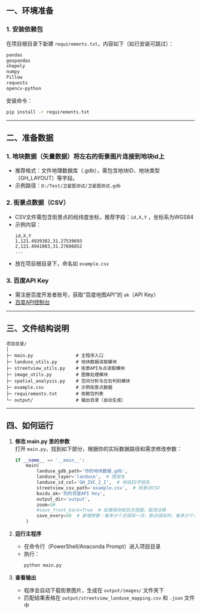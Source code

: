 ## 一、环境准备

### 1. 安装依赖包

在项目根目录下新建 `requirements.txt`，内容如下（如已安装可跳过）：

```txt
pandas
geopandas
shapely
numpy
Pillow
requests
opencv-python
```

安装命令：
```bash
pip install -r requirements.txt
```

---

## 二、准备数据

### 1. 地块数据（矢量数据）将左右的街景图片连接到地块id上
- 推荐格式：文件地理数据库（.gdb），需包含地块ID、地块类型（GH_LAYOUT）等字段。
- 示例路径：`D:/Test/卫星图测试/卫星图测试.gdb`

### 2. 街景点数据（CSV）
- CSV文件需包含街景点的经纬度坐标，推荐字段：`id,X,Y` ，坐标系为WGS84
- 示例内容：
  ```
  id,X,Y
  1,121.4939382,31.27539693
  2,121.4941003,31.27606852
  ...
  ```
- 放在项目根目录下，命名如 `example.csv`

### 3. 百度API Key
- 需注册百度开发者账号，获取“百度地图API”的 `ak`（API Key）
- [百度API控制台](https://lbsyun.baidu.com/apiconsole/key)

---

## 三、文件结构说明

```
项目目录/
│
├─ main.py                # 主程序入口
├─ landuse_utils.py       # 地块数据读取模块
├─ streetview_utils.py    # 街景API与点读取模块
├─ image_utils.py         # 图像处理模块
├─ spatial_analysis.py    # 空间分析与左右判别模块
├─ example.csv            # 示例街景点数据
├─ requirements.txt       # 依赖包列表
└─ output/                # 输出目录（自动生成）
```

---

## 四、如何运行

1. **修改 main.py 里的参数**  
   打开 `main.py`，找到如下部分，根据你的实际数据路径和需求修改参数：

   ```python
   if __name__ == '__main__':
       main(
           landuse_gdb_path='你的地块数据.gdb',
           landuse_layer='landuse',  # 图层名
           landuse_id_col='GH_ZXC_2_I',  # 地块ID字段名
           streetview_csv_path='example.csv',  # 街景点CSV
           baidu_ak='你的百度API Key',
           output_dir='output',
           zoom=3#
           #save_front_back=True  # 如需保存前后方视图，取消注释
           save_every=50  # 新增参数：每多少个点保存一次，断点续存时，每多少个点保存一次
       )
   ```

2. **运行主程序**
   - 在命令行（PowerShell/Anaconda Prompt）进入项目目录
   - 执行：
     ```bash
     python main.py
     ```

3. **查看输出**
   - 程序会自动下载街景图片，生成在 `output/images/` 文件夹下
   - 匹配结果表格在 `output/streetview_landuse_mapping.csv` 和 `.json` 文件中